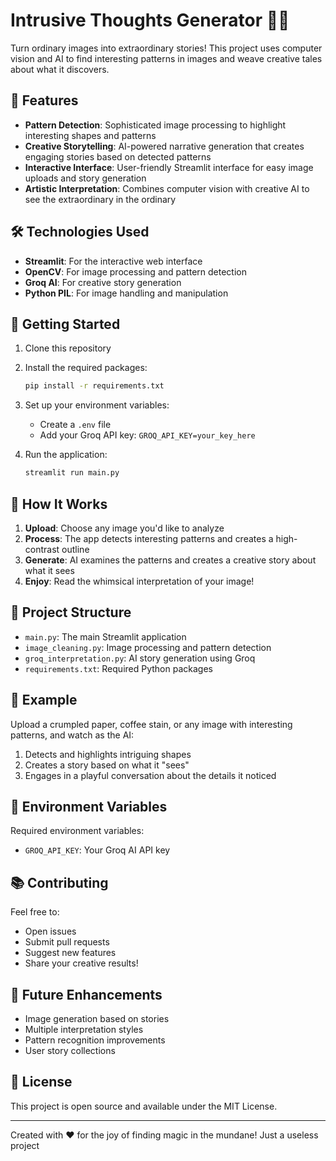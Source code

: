 # Intrusive Thoughts Generator 🎨✨

Turn ordinary images into extraordinary stories! This project uses computer vision and AI to find interesting patterns in images and weave creative tales about what it discovers.

## 🌟 Features

- **Pattern Detection**: Sophisticated image processing to highlight interesting shapes and patterns
- **Creative Storytelling**: AI-powered narrative generation that creates engaging stories based on detected patterns
- **Interactive Interface**: User-friendly Streamlit interface for easy image uploads and story generation
- **Artistic Interpretation**: Combines computer vision with creative AI to see the extraordinary in the ordinary

## 🛠️ Technologies Used

- **Streamlit**: For the interactive web interface
- **OpenCV**: For image processing and pattern detection
- **Groq AI**: For creative story generation
- **Python PIL**: For image handling and manipulation

## 🚀 Getting Started

1. Clone this repository
2. Install the required packages:
   ```bash
   pip install -r requirements.txt
   ```
3. Set up your environment variables:
   - Create a `.env` file
   - Add your Groq API key: `GROQ_API_KEY=your_key_here`

4. Run the application:
   ```bash
   streamlit run main.py
   ```

## 📝 How It Works

1. **Upload**: Choose any image you'd like to analyze
2. **Process**: The app detects interesting patterns and creates a high-contrast outline
3. **Generate**: AI examines the patterns and creates a creative story about what it sees
4. **Enjoy**: Read the whimsical interpretation of your image!

## 🎯 Project Structure

- `main.py`: The main Streamlit application
- `image_cleaning.py`: Image processing and pattern detection
- `groq_interpretation.py`: AI story generation using Groq
- `requirements.txt`: Required Python packages

## 🎨 Example

Upload a crumpled paper, coffee stain, or any image with interesting patterns, and watch as the AI:
1. Detects and highlights intriguing shapes
2. Creates a story based on what it "sees"
3. Engages in a playful conversation about the details it noticed

## 🔑 Environment Variables

Required environment variables:
- `GROQ_API_KEY`: Your Groq AI API key

## 📚 Contributing

Feel free to:
- Open issues
- Submit pull requests
- Suggest new features
- Share your creative results!

## 🌈 Future Enhancements

- Image generation based on stories
- Multiple interpretation styles
- Pattern recognition improvements
- User story collections

## 📄 License

This project is open source and available under the MIT License.

---

Created with ❤️ for the joy of finding magic in the mundane!
Just a useless project

